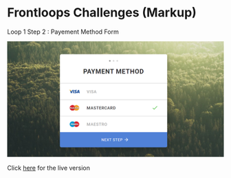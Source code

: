 # Frontloops Challenges (Markup)

Loop 1 Step 2 : Payement Method Form

![preview image](./design/preview.png "Click below for live version")

Click [here](https://zathio.github.io/frontloops-challenges/loop1-step2/) for the live version